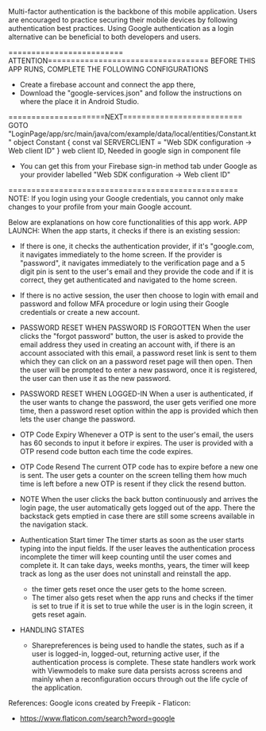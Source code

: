 Multi-factor authentication is the backbone of this mobile application.
Users are encouraged to practice securing their mobile devices by following authentication best practices. Using Google authentication as a login alternative can be beneficial to both developers and users.

========================= ATTENTION===================================
BEFORE THIS APP RUNS, COMPLETE THE FOLLOWING CONFIGURATIONS
- Create a firebase account and connect the app there,
- Download the "google-services.json" and follow the instructions on where the place it in Android Studio.


=====================NEXT==========================
GOTO "LoginPage/app/src/main/java/com/example/data/local/entities/Constant.kt"
object Constant {
    const val SERVERCLIENT = "Web SDK configuration -> Web client ID"
}
web client ID, Needed in google sign in component file
 - You can get this from your Firebase sign-in method tab under Google as your provider
  labelled "Web SDK configuration -> Web client ID"


==================================================
NOTE:
If you login using your Google credentials, you cannot only make changes to your profile 
from your main Google account.

Below are explanations on how core functionalities of this app work.
APP LAUNCH:
When the app starts, it checks if there is an existing session:
- If there is one, it checks the authentication provider, if it's "google.com, it navigates
  immediately to the home screen. If the provider is "password", it navigates immediately
  to the verification page and a 5 digit pin is sent to the user's email and they provide
  the code and if it is correct, they get authenticated and navigated to the home screen.

- If there is no active session, the user then choose to login with email and password and follow
  MFA procedure or login using their Google credentials or create a new account.

- PASSWORD RESET WHEN PASSWORD IS FORGOTTEN
When the user clicks the "forgot password" button, the user is asked to provide the email address 
they used in creating an account with, if there is an account associated with this email, 
a password reset link is sent to them which they can click on an a password reset page will 
then open. Then the user will be prompted to enter a new password, once it is registered, 
the user can then use it as the new password.
- PASSWORD RESET WHEN LOGGED-IN
When a user is authenticated, if the user wants to change the password, 
the user gets verified one more time, then a password reset option within 
the app is provided which then lets the user change the password.

- OTP Code Expiry
Whenever a OTP is sent to the user's email, 
the users has 60 seconds to input it before ir expires.
The user is provided with a OTP resend code button each time the code expires.

- OTP Code Resend
The current OTP code has to expire before a new one is sent.
The user gets a counter on the screen telling them how much time is left
before a new OTP is resent if they click the resend button.

- NOTE
When the user clicks the back button continuously and arrives the login page, 
the user automatically gets logged out of the app. There the backstack gets emptied
in case there are still some screens available in the navigation stack.

- Authentication Start timer
  The timer starts as soon as the user starts typing into the input fields.
  If the user leaves the authentication process incomplete the timer will
  keep counting until the user comes and complete it. It can take days, weeks
  months, years, the timer will keep track as long as the user does not uninstall
  and reinstall the app.
  - the timer gets reset once the user gets to the home screen. 
  - The timer also gets reset when the app runs and checks if the timer is set  to true
    if it is set to true while the user is in the login screen, it gets reset again.

- HANDLING STATES
  - Sharepreferences is being used to handle the states, such as if a user is logged-in,
    logged-out, returning active user, if the authentication process is complete.
    These state handlers work work with Viewmodels to make sure data persists across screens
    and mainly when a reconfiguration occurs through out the life cycle of the application.


References:
Google icons created by Freepik - Flaticon:
- https://www.flaticon.com/search?word=google
